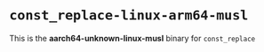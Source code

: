 # `const_replace-linux-arm64-musl`

This is the **aarch64-unknown-linux-musl** binary for `const_replace`
